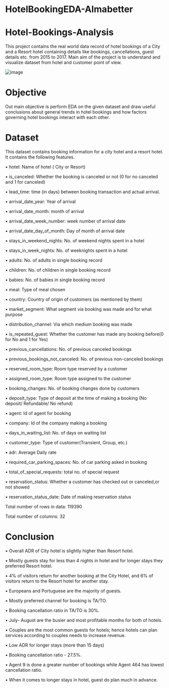 # HotelBookingEDA-Almabetter
# Hotel-Bookings-Analysis

This project contains the real world data record of hotel bookings of a City and a Resort hotel containing details like bookings, cancellations, guest details etc. from 2015 to 2017. Main aim of the project is to understand and visualize dataset from hotel and customer point of view.

![image](https://github.com/ajshahdrashti/Hotel-Bookings-Analysis/assets/112719599/bc6a558f-d325-4520-9f69-3b552d6d6613)

# Objective

Out main objective is perform EDA on the given dataset and draw useful conclusions about general trends in hotel bookings and how factors governing hotel bookings interact with each other.

# Dataset 

This dataset contains booking information for a city hotel and a resort hotel. It contains the following features.

•	hotel: Name of hotel ( City or Resort)

•	is_canceled: Whether the booking is canceled or not (0 for no canceled and 1 for canceled)

•	lead_time: time (in days) between booking transaction and actual arrival.

•	arrival_date_year: Year of arrival

•	arrival_date_month: month of arrival

•	arrival_date_week_number: week number of arrival date

•	arrival_date_day_of_month: Day of month of arrival date

•	stays_in_weekend_nights: No. of weekend nights spent in a hotel

•	stays_in_week_nights: No. of weeknights spent in a hotel

•	adults: No. of adults in single booking record

•	children: No. of children in single booking record

•	babies: No. of babies in single booking record

•	meal: Type of meal chosen

•	country: Country of origin of customers (as mentioned by them)

•	market_segment: What segment via booking was made and for what purpose

•	distribution_channel: Via which medium booking was made

•	is_repeated_guest: Whether the customer has made any booking before(0 for No and 1 for Yes)

•	previous_cancellations: No. of previous canceled bookings

•	previous_bookings_not_canceled: No. of previous non-canceled bookings

•	reserved_room_type: Room type reserved by a customer

•	assigned_room_type: Room type assigned to the customer

•	booking_changes: No. of booking changes done by customers

•	deposit_type: Type of deposit at the time of making a booking (No deposit/ Refundable/ No refund)

•	agent: Id of agent for booking

•	company: Id of the company making a booking

•	days_in_waiting_list: No. of days on waiting list

•	customer_type: Type of customer(Transient, Group, etc.)

•	adr: Average Daily rate

•	required_car_parking_spaces: No. of car parking asked in booking

•	total_of_special_requests: total no. of special request

•	reservation_status: Whether a customer has checked out or canceled,or not showed

•	reservation_status_date: Date of making reservation status

Total number of rows in data: 119390

Total number of columns: 32

# Conclusion

•	Overall ADR of City hotel is slightly higher than Resort hotel.

•	Mostly guests stay for less than 4 nights in hotel and for longer stays they preferred Resort hotel.

•	4% of visitors return for another booking at the City Hotel, and 6% of visitors return to the Resort hotel for another stay.

•	Europeans and Portuguese are the majority of guests.

•	Mostly preferred channel for booking is TA/TO.

•	Booking cancellation ratio in TA/TO is 30%.

•	July- August are the busier and most profitable months for both of hotels.

•	Couples are the most common guests for hotels; hence hotels can plan services according to couples needs to increase revenue.

•	Low ADR for longer stays (more than 15 days)

•	Booking cancellation ratio - 27.5%.

•	Agent 9 is done a greater number of bookings while Agent 464 has lowest cancellation ratio.

•	When it comes to longer stays in hotel, guest do plan much in advance.







